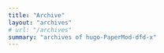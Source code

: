 ```yaml
---
title: "Archive"
layout: "archives"
# url: "/archives"
summary: "archives of hugo-PaperMod-dfd-x"
---
```

